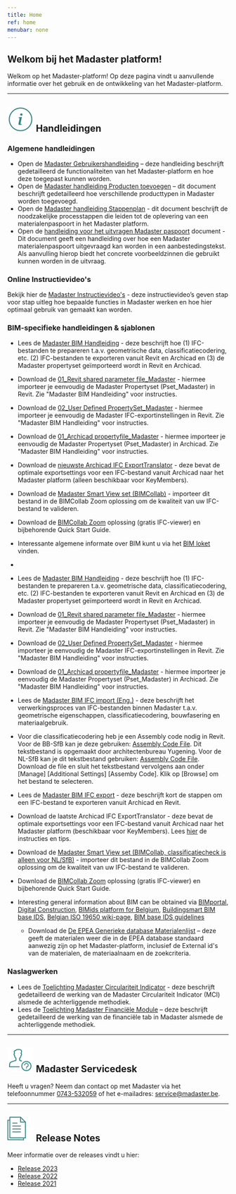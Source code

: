 ```yaml
---
title: Home
ref: home
menubar: none
---
```


## Welkom bij het Madaster platform!
Welkom op het Madaster-platform! Op deze pagina vindt u aanvullende informatie over het gebruik en de ontwikkeling van het Madaster-platform.

---

## <img class="header-img" src="/assets/images/767.svg" /> Handleidingen

### Algemene handleidingen

  * Open de <a href="/files/be/nl/Madaster - Gebruikershandleiding.pdf" target="_blank">Madaster Gebruikershandleiding</a> – deze handleiding beschrijft gedetailleerd de functionaliteiten van het Madaster-platform en hoe deze toegepast kunnen worden.
  * Open de <a href="/files/be/nl/Madaster - Handleiding Product toevoegen.pdf" target="_blank">Madaster handleiding Producten toevoegen</a> – dit document beschrijft gedetailleerd hoe verschillende producttypen in Madaster worden toegevoegd.
 * Open de <a href="/files/be/nl/Madaster - Stappenplan.pdf" target="_blank">Madaster handleiding Stappenplan</a> - dit document beschrijft de noodzakelijke processtappen die leiden tot de oplevering van een materialenpaspoort in het Madaster platform.
 * Open de <a href="/files/be/nl/Madaster - Tekst voor uitvragen Madaster materialenpaspoort.pdf" target="_blank">handleiding voor het uitvragen Madaster paspoort</a> document - Dit document geeft een handleiding over hoe een Madaster materialenpaspoort uitgevraagd kan worden in een aanbestedingstekst. Als aanvulling hierop biedt het concrete voorbeeldzinnen die gebruikt kunnen worden in de uitvraag.


### Online Instructievideo's

Bekijk hier de <a href="https://www.youtube.com/watch?v=fPVuCa9L1uQ&list=PLS17hWTtwLRQjWdwc1G_x9wTcH1hFdUeB" target="_blank">Madaster Instructievideo's</a> - deze instructievideo’s geven stap voor stap uitleg hoe bepaalde functies in Madaster werken en hoe hier optimaal gebruik van gemaakt kan worden.


### BIM-specifieke handleidingen & sjablonen


 * Lees de <a href="/files/nl/Madaster - BIM handleiding.pdf" target="_blank">Madaster BIM Handleiding</a> - deze beschrijft hoe (1) IFC-bestanden te prepareren t.a.v. geometrische data, classificatiecodering, etc. (2) IFC-bestanden te exporteren vanuit Revit en Archicad en (3) de Madaster propertyset geïmporteerd wordt in Revit en Archicad.
* Download de <a href="/files/nl/01_Revit shared parameter file_Madaster.txt.zip" target="_blank">01_Revit shared parameter file_Madaster</a> - hiermee importeer je eenvoudig de Madaster Propertyset (Pset_Madaster) in Revit. Zie "Madaster BIM Handleiding" voor instructies.
* Download de <a href="/files/nl/02_User Defined PropertySet_Madaster.txt.zip" target="_blank">02_User Defined PropertySet_Madaster</a> - hiermee importeer je eenvoudig de Madaster IFC-exportinstellingen in Revit. Zie "Madaster BIM Handleiding" voor instructies.
* Download de <a href="/files/nl/01_Archicad propertyfile_Madaster_Archicad.xml.zip" target="_blank">01_Archicad propertyfile_Madaster</a> - hiermee importeer je eenvoudig de Madaster Propertyset (Pset_Madaster) in Archicad. Zie "Madaster BIM Handleiding" voor instructies. 
* Download de <a href="https://helpcenter.kubusinfo.nl/portal/nl/kb/articles/ifc-modelexport-voor-madaster#Verwijzigingen)" target="_blank">nieuwste Archicad IFC ExportTranslator</a> - deze bevat de optimale exportsettings voor een IFC-bestand vanuit Archicad naar het Madaster platform (alleen beschikbaar voor KeyMembers).
 * Download de <a href="https://helpcenter.bimcollab.com/portal/nl/kb/articles/smart-view-sets-downloads-nl" target="_blank">Madaster Smart View set (BIMCollab)</a> - importeer dit bestand in de BIMCollab Zoom oplossing om de kwaliteit van uw IFC-bestand te valideren.
 * Download de <a href="https://www.bimcollab.com/nl/go/free-ifc-viewer/" target="_blank">BIMCollab Zoom</a> oplossing (gratis IFC-viewer) en bijbehorende Quick Start Guide.
 * Interessante algemene informate over BIM kunt u via het <a href="https://www.bimloket.nl/p/294/BIM-basis-ILS" target="_blank">BIM loket</a> vinden.

 * 
* Lees de <a href="/files/be/nl/Madaster - BIM handleiding.pdf" target="_blank">Madaster BIM Handleiding</a> - deze beschrijft hoe (1) IFC-bestanden te prepareren t.a.v. geometrische data, classificatiecodering, etc. (2) IFC-bestanden te exporteren vanuit Revit en Archicad en (3) de Madaster propertyset geïmporteerd wordt in Revit en Archicad.
 * Download de <a href="/files/be/nl/01_Revit shared parameter file_Madaster.txt.zip" target="_blank">01_Revit shared parameter file_Madaster</a> - hiermee importeer je eenvoudig de Madaster Propertyset (Pset_Madaster) in Revit. Zie "Madaster BIM Handleiding" voor instructies.
* Download de <a href="/files/be/nl/02_User Defined PropertySet_Madaster.txt.zip" target="_blank">02_User Defined PropertySet_Madaster</a> - hiermee importeer je eenvoudig de Madaster IFC-exportinstellingen in Revit. Zie "Madaster BIM Handleiding" voor instructies.
* Download de <a href="/files/be/nl/01_Archicad propertyfile_Madaster_Archicad.xml.zip" target="_blank">01_Archicad propertyfile_Madaster</a> - hiermee importeer je eenvoudig de Madaster Propertyset (Pset_Madaster) in Archicad. Zie "Madaster BIM Handleiding" voor instructies. 
 
 * Lees de <a href="/files/en/Madaster BIM - IFC import process.pdf" target="_blank">Madaster BIM IFC import (Eng.)</a> - deze beschrijft het verwerkingsproces van IFC-bestanden binnen Madaster t.a.v. geometrische eigenschappen, classificatiecodering, bouwfasering en materiaalgebruik.
 * Voor die classificatiecodering heb je een Assembly code nodig in Revit. Voor de BB-SfB kan je deze gebruiken: <a href="/files/be/en/Yugening - BB-SfB assembly code.txt" target="_blank">Assembly Code File</a>. Dit tekstbestand is opgemaakt door architectenbureau Yugening. Voor de NL-SfB kan je dit tekstbestand gebruiken: <a href="/files/be/en/NL-SfB 2019 assembly code.txt" target="_blank">Assembly Code File</a>. Download de file en sluit het tekstbestand vervolgens aan onder [Manage] [Additional Settings] [Assemby Code]. Klik op [Browse] om het bestand te selecteren.
 * Lees de <a href="/files/be/nl/Madaster BIM - IFC Export.pdf" target="_blank">Madaster BIM IFC export</a> - deze beschrijft kort de stappen om een IFC-bestand te exporteren vanuit Archicad en Revit.
 * Download de laatste Archicad IFC ExportTranslator - deze bevat de optimale exportsettings voor een IFC-bestand vanuit Archicad naar het Madaster platform (beschikbaar voor KeyMembers). Lees <a href="https://helpcenter.kubusinfo.nl/portal/nl/kb/articles/ifc-modelexport-voor-madaster#Verwijzigingen" target="_blank" >hier</a> de instructies en tips.
 * Download de <a href="https://helpcenter.bimcollab.com/portal/nl/kb/articles/smart-view-sets-downloads-nl" target="_blank">Madaster Smart View set (BIMCollab, classificatiecheck is alleen voor NL/SfB)</a> - importeer dit bestand in de BIMCollab Zoom oplossing om de kwaliteit van uw IFC-bestand te valideren.
 * Download de <a href="https://www.bimcollab.com/nl/go/free-ifc-viewer/" target="_blank">BIMCollab Zoom</a> oplossing (gratis IFC-viewer) en bijbehorende Quick Start Guide.
* Interesting general information about BIM can be obtained via <a href="https://www.bimportal.be" target="_blank">BIMportal</a>, <a href="https://digitalconstruction.be" target="_blank">Digital Construction</a>, <a href="https://www.bimids.eu" target="_blank">BIMids platform for Belgium</a>, <a href="https://ucm.buildingsmart.org/use-case-details/2594/en" target="_blank">Buildingsmart BIM base IDS</a>, <a href="https://bimbuildwise.notion.site/Belgian-ISO-19650-wiki-e463f716154743ccb2d0c67c1b857525" target="_blank">Belgian ISO 19650 wiki-page</a>, <a href="https://www.bimloket.nl/p/321/Downloads" target="_blank">BIM base IDS guidelines</a>

 
  * Download de <a href="/files/en/EPEA_Generic.xlsx" target="_blank">De EPEA Generieke database Materialenlijst</a> – deze geeft de materialen weer die in de EPEA database standaard aanwezig zijn op het Madaster-platform, inclusief de External id's van de materialen, de materiaalnaam en de zoekcriteria.


### Naslagwerken

* Lees de <a href="/files/Toelichting_Madaster_Circulariteit_Indicator_v1.0_nl.pdf" target="_blank">Toelichting Madaster Circulariteit Indicator</a> - deze beschrijft gedetailleerd de werking van de Madaster Circulariteit Indicator (MCI) alsmede de achterliggende methodiek.
* Lees de <a href="/files/nl/Madaster - Financieel.pdf" target="_blank">Toelichting Madaster Financiële Module</a> – deze beschrijft gedetailleerd de werking van de financiële tab in Madaster alsmede de achterliggende methodiek.
 
---

## <img class="header-img" src="/assets/images/771.svg" /> Madaster Servicedesk
Heeft u vragen? Neem dan contact op met Madaster via het telefoonnummer [0743-532059](tel:0473532059) of het e-mailadres: <service@madaster.be>.

---

## <img class="header-img" src="/assets/images/770.svg" /> Release Notes

Meer informatie over de releases vindt u hier:

*  <a href="/files/nl/Madaster Releasenotes 2023.pdf" target="_blank">Release 2023</a>
* <a href="/files/nl/Madaster Releasenotes 2022.pdf" target="_blank">Release 2022</a>
* <a href="/files/nl/Madaster Releasenotes 2021.pdf" target="_blank">Release 2021</a>
